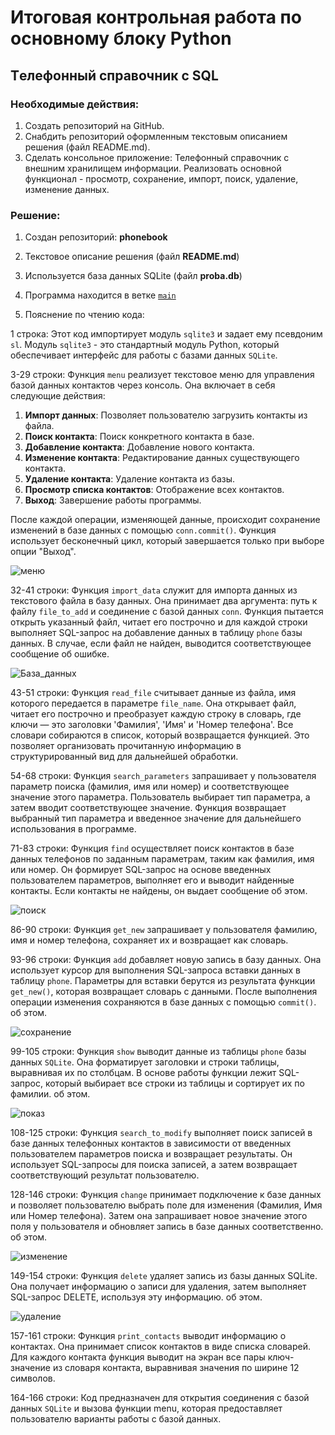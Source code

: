 # Итоговая контрольная работа по основному блоку Python
## Tелефонный справочник с SQL

### Необходимые действия:

1. Создать репозиторий на GitHub.
2. Снабдить репозиторий оформленным текстовым описанием решения (файл README.md).
3. Сделать консольное приложение: Телефонный справочник с внешним хранилищем информации. Реализовать основной функционал - просмотр, сохранение, импорт, поиск, удаление, изменение данных.

### Решение:

1. Создан репозиторий: **phonebook**

2. Текстовое описание решения (файл **README.md**)

3. Используется база данных SQLite (файл **proba.db**)

4. Программа находится в ветке [`main`](https://github.com/Kutlubaeva6/Phone/blob/main/main.py "Открыть решение")

5. Пояснение по чтению кода:

1 строка:
Этот код импортирует модуль `sqlite3` и задает ему псевдоним `sl`. Модуль `sqlite3` - это стандартный модуль Python, который обеспечивает интерфейс для работы с базами данных `SQLite`.

3-29 строки:
Функция `menu` реализует текстовое меню для управления базой данных контактов через консоль. Она включает в себя следующие действия:

1. **Импорт данных**: Позволяет пользователю загрузить контакты из файла.
2. **Поиск контакта**: Поиск конкретного контакта в базе.
3. **Добавление контакта**: Добавление нового контакта.
4. **Изменение контакта**: Редактирование данных существующего контакта.
5. **Удаление контакта**: Удаление контакта из базы.
6. **Просмотр списка контактов**: Отображение всех контактов.
7. **Выход**: Завершение работы программы.

После каждой операции, изменяющей данные, происходит сохранение изменений в базе данных с помощью `conn.commit()`. Функция использует бесконечный цикл, который завершается только при выборе опции "Выход".

![меню](menu.png)

32-41 строки:
Функция `import_data` служит для импорта данных из текстового файла в базу данных. Она принимает два аргумента: путь к файлу `file_to_add` и соединение с базой данных `conn`. Функция пытается открыть указанный файл, читает его построчно и для каждой строки выполняет SQL-запрос на добавление данных в таблицу `phone` базы данных. В случае, если файл не найден, выводится соответствующее сообщение об ошибке.

![База_данных](bd.png)

43-51 строки:
Функция `read_file` считывает данные из файла, имя которого передается в параметре `file_name`. Она открывает файл, читает его построчно и преобразует каждую строку в словарь, где ключи — это заголовки 'Фамилия', 'Имя' и 'Номер телефона'. Все словари собираются в список, который возвращается функцией. Это позволяет организовать прочитанную информацию в структурированный вид для дальнейшей обработки.


54-68 строки:
Функция ```search_parameters``` запрашивает у пользователя параметр поиска (фамилия, имя или номер) и соответствующее значение этого параметра. Пользователь выбирает тип параметра, а затем вводит соответствующее значение. Функция возвращает выбранный тип параметра и введенное значение для дальнейшего использования в программе.


71-83 строки:
Функция ```find``` осуществляет поиск контактов в базе данных телефонов по заданным параметрам, таким как фамилия, имя или номер. Он формирует SQL-запрос на основе введенных пользователем параметров, выполняет его и выводит найденные контакты. Если контакты не найдены, он выдает сообщение об этом.

![поиск](search.png)

86-90 строки:
Функция ```get_new``` запрашивает у пользователя фамилию, имя и номер телефона, сохраняет их и возвращает как словарь.


93-96 строки:
Функция ```add``` добавляет новую запись в базу данных. Она использует курсор для выполнения SQL-запроса вставки данных в таблицу `phone`. Параметры для вставки берутся из результата функции `get_new()`, которая возвращает словарь с данными. После выполнения операции изменения сохраняются в базе данных с помощью `commit()`.
об этом.

![сохранение](add.png)

99-105 строки: 
Функция `show` выводит данные из таблицы `phone` базы данных `SQLite`. Она форматирует заголовки и строки таблицы, выравнивая их по столбцам. В основе работы функции лежит SQL-запрос, который выбирает все строки из таблицы и сортирует их по фамилии.
об этом.

![показ](list.png)

108-125 строки:
Функция ```search_to_modify``` выполняет поиск записей в базе данных телефонных контактов в зависимости от введенных пользователем параметров поиска и возвращает результаты. Он использует SQL-запросы для поиска записей, а затем возвращает соответствующий результат пользователю.


128-146 строки:
Функция ```change``` принимает подключение к базе данных и позволяет пользователю выбрать поле для изменения (Фамилия, Имя или Номер телефона). Затем она запрашивает новое значение этого поля у пользователя и обновляет запись в базе данных соответственно.
об этом.

![изменение](change.png)

149-154 строки:
Функция ```delete``` удаляет запись из базы данных SQLite. Она получает информацию о записи для удаления, затем выполняет SQL-запрос DELETE, используя эту информацию.
об этом.

![удаление](delete.png)

157-161 строки: 
Функция ```print_contacts``` выводит информацию о контактах. Она принимает список контактов в виде списка словарей. Для каждого контакта функция выводит на экран все пары ключ-значение из словаря контакта, выравнивая значения по ширине 12 символов.


164-166 строки:
Код предназначен для открытия соединения с базой данных ```SQLite``` и вызова функции menu, которая предоставляет пользователю варианты работы с базой данных.




